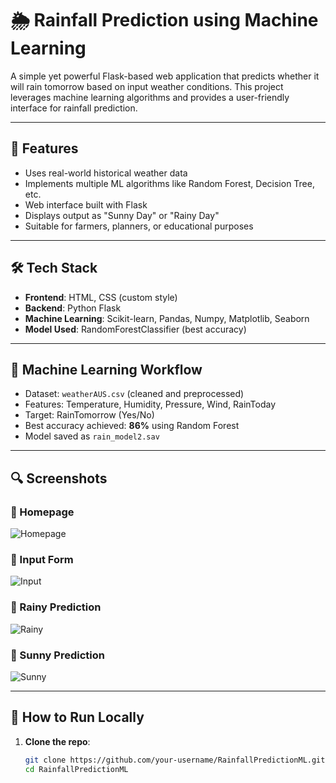 # 🌦️ Rainfall Prediction using Machine Learning

A simple yet powerful Flask-based web application that predicts whether it will rain tomorrow based on input weather conditions. This project leverages machine learning algorithms and provides a user-friendly interface for rainfall prediction.

---

## 📌 Features

- Uses real-world historical weather data
- Implements multiple ML algorithms like Random Forest, Decision Tree, etc.
- Web interface built with Flask
- Displays output as "Sunny Day" or "Rainy Day"
- Suitable for farmers, planners, or educational purposes

---

## 🛠️ Tech Stack

- **Frontend**: HTML, CSS (custom style)
- **Backend**: Python Flask
- **Machine Learning**: Scikit-learn, Pandas, Numpy, Matplotlib, Seaborn
- **Model Used**: RandomForestClassifier (best accuracy)

---

## 🧠 Machine Learning Workflow

- Dataset: `weatherAUS.csv` (cleaned and preprocessed)
- Features: Temperature, Humidity, Pressure, Wind, RainToday
- Target: RainTomorrow (Yes/No)
- Best accuracy achieved: **86%** using Random Forest
- Model saved as `rain_model2.sav`

---

## 🔍 Screenshots

### 🔹 Homepage
![Homepage](screenshots/homepage.png)

### 🔹 Input Form
![Input](screenshots/input_form.png)

### 🔹 Rainy Prediction
![Rainy](screenshots/result_rainy.png)

### 🔹 Sunny Prediction
![Sunny](screenshots/result_sunny.png)

---

## 🚀 How to Run Locally

1. **Clone the repo**:
   ```bash
   git clone https://github.com/your-username/RainfallPredictionML.git
   cd RainfallPredictionML
